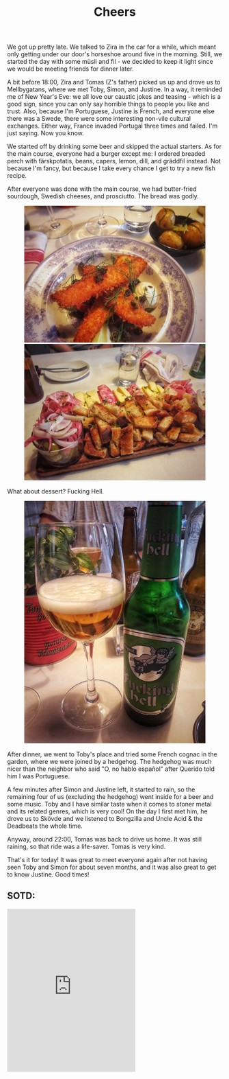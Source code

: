 ﻿---
title: "Cheers"
comments: true
categories:
- blog

tags:
- blog
- life
- du gamla du fria
- friends 
- food
- sverige
---
We got up pretty late. We talked to Zira in the car for a while, which meant only getting under our door's horseshoe around five in the morning. Still, we started the day with some müsli and fil - we decided to keep it light since we would be meeting friends for dinner later.

A bit before 18:00, Zira and Tomas (Z's father) picked us up and drove us to Mellbygatans, where we met Toby, Simon, and Justine. In a way, it reminded me of New Year's Eve: we all love our caustic jokes and teasing - which is a good sign, since you can only say horrible things to people you like and trust. Also, because I'm Portuguese, Justine is French, and everyone else there was a Swede, there were some interesting non-vile cultural exchanges.  Either way, France invaded Portugal three times and failed. I'm just saying. Now you know. 

We started off by drinking some beer and skipped the actual starters. As for the main course, everyone had a burger except me: I ordered breaded perch with färskpotatis, beans, capers, lemon, dill, and gräddfil instead. Not because I'm fancy, but because I take every chance I get to try a new fish recipe. 

After everyone was done with the main course, we had butter-fried sourdough, Swedish cheeses, and prosciutto. The bread was godly.

<figure class="half">
<a  href="https://github.com/dotMargui/blog/blob/master/assets/photos/20180728_melbyfish.jpeg?raw=true">
<img  src="https://github.com/dotMargui/blog/blob/master/assets/photos/20180728_melbyfish.jpeg?raw=true"></a>
<a  href="https://github.com/dotMargui/blog/blob/master/assets/photos/20180728_melbybread.jpeg?raw=true">
<img  src="https://github.com/dotMargui/blog/blob/master/assets/photos/20180728_melbybread.jpeg?raw=true"></a>
</figure>

What about dessert? Fucking Hell. 

<figure>
<a  href="https://github.com/dotMargui/blog/blob/master/assets/photos/20180728_fhell.jpeg?raw=true">
<img  src="https://github.com/dotMargui/blog/blob/master/assets/photos/20180728_fhell.jpeg?raw=true"></a>
</figure>

After dinner, we went to Toby's place and tried some French cognac in the garden, where we were joined by a hedgehog. The hedgehog was much nicer than the neighbor who said "O, no hablo español" after Querido told him I was Portuguese. 

A few minutes after Simon and Justine left, it started to rain, so the remaining four of us (excluding the hedgehog) went inside for a beer and some music. Toby and I have similar taste when it comes to stoner metal and its related genres, which is very cool! On the day I first met him, he drove us to Skövde and we listened to Bongzilla and Uncle Acid & the Deadbeats the whole time. 

Anyway, around 22:00, Tomas was back to drive us home. It was still raining, so that ride was a life-saver. Tomas is very kind. 

That's it for today! It was great to meet everyone again after not having seen Toby and Simon for about seven months, and it was also great to get to know Justine. Good times! 

## SOTD:

<iframe src="https://open.spotify.com/embed/track/0KiwlUzEr8AFl3EofUxZpj" width="300" height="380" frameborder="0" allowtransparency="true" allow="encrypted-media"></iframe>


